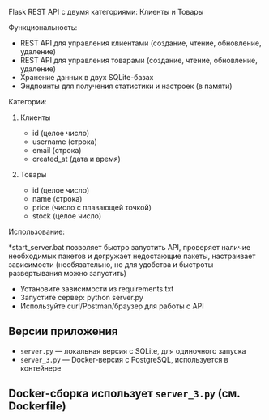 Flask REST API с двумя категориями: Клиенты и Товары

Функциональность:
- REST API для управления клиентами (создание, чтение, обновление, удаление)
- REST API для управления товарами (создание, чтение, обновление, удаление)
- Хранение данных в двух SQLite-базах
- Эндпоинты для получения статистики и настроек (в памяти)

Категории:
1. Клиенты
    - id (целое число)
    - username (строка)
    - email (строка)
    - created_at (дата и время)

2. Товары
    - id (целое число)
    - name (строка)
    - price (число с плавающей точкой)
    - stock (целое число)

Использование:

*start_server.bat позволяет быстро запустить API, проверяет наличие необходимых пакетов и догружает недостающие пакеты, настраивает зависимости (необязательно, но для удобства и быстроты развертывания можно запустить)
- Установите зависимости из requirements.txt
- Запустите сервер: python server.py
- Используйте curl/Postman/браузер для работы с API

## Версии приложения

- `server.py` — локальная версия с SQLite, для одиночного запуска
- `server_3.py` — Docker-версия с PostgreSQL, используется в контейнере

## Docker-сборка использует `server_3.py` (см. Dockerfile)
